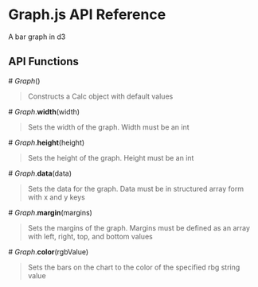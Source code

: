 # Graph.js API Reference

A bar graph in d3

## API Functions



\# *Graph*()

> Constructs a Calc object with default values

\# *Graph*.**width**(width)
> Sets the width of the graph. Width must be an int

\# *Graph*.**height**(height)
> Sets the height of the graph. Height must be an int

\# *Graph*.**data**(data)
> Sets the data for the graph. Data must be in structured array form with x and y keys

\# *Graph*.**margin**(margins)
> Sets the margins of the graph. Margins must be defined as an array with left, right, top, and bottom values

\# *Graph*.**color**(rgbValue)
> Sets the bars on the chart to the color of the specified rbg string value

